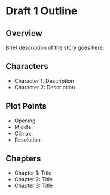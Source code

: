 # Draft 1 Outline

## Overview
Brief description of the story goes here.

## Characters
- Character 1: Description
- Character 2: Description

## Plot Points
- Opening: 
- Middle: 
- Climax: 
- Resolution: 

## Chapters
- Chapter 1: Title
- Chapter 2: Title
- Chapter 3: Title